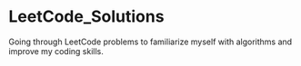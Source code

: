 # LeetCode_Solutions
Going through LeetCode problems to familiarize myself with algorithms and improve my coding skills.
